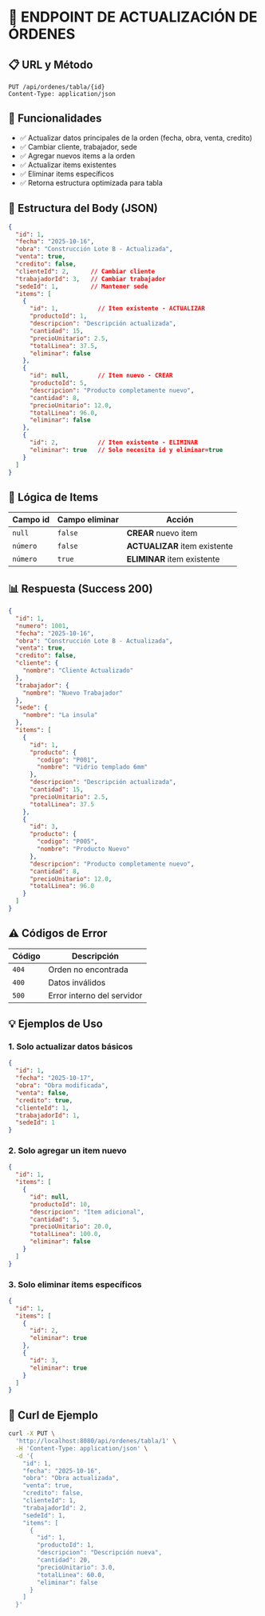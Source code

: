 # 🔄 ENDPOINT DE ACTUALIZACIÓN DE ÓRDENES

## 📋 **URL y Método**
```
PUT /api/ordenes/tabla/{id}
Content-Type: application/json
```

## 🎯 **Funcionalidades**
- ✅ Actualizar datos principales de la orden (fecha, obra, venta, credito)
- ✅ Cambiar cliente, trabajador, sede
- ✅ Agregar nuevos items a la orden
- ✅ Actualizar items existentes
- ✅ Eliminar items específicos
- ✅ Retorna estructura optimizada para tabla

## 📝 **Estructura del Body (JSON)**

```json
{
  "id": 1,
  "fecha": "2025-10-16",
  "obra": "Construcción Lote B - Actualizada",
  "venta": true,
  "credito": false,
  "clienteId": 2,      // Cambiar cliente
  "trabajadorId": 3,   // Cambiar trabajador  
  "sedeId": 1,         // Mantener sede
  "items": [
    {
      "id": 1,           // Item existente - ACTUALIZAR
      "productoId": 1,
      "descripcion": "Descripción actualizada",
      "cantidad": 15,
      "precioUnitario": 2.5,
      "totalLinea": 37.5,
      "eliminar": false
    },
    {
      "id": null,        // Item nuevo - CREAR
      "productoId": 5,
      "descripcion": "Producto completamente nuevo",
      "cantidad": 8,
      "precioUnitario": 12.0,
      "totalLinea": 96.0,
      "eliminar": false
    },
    {
      "id": 2,           // Item existente - ELIMINAR
      "eliminar": true   // Solo necesita id y eliminar=true
    }
  ]
}
```

## 🔄 **Lógica de Items**

| **Campo id** | **Campo eliminar** | **Acción** |
|-------------|-------------------|------------|
| `null` | `false` | **CREAR** nuevo item |
| `número` | `false` | **ACTUALIZAR** item existente |
| `número` | `true` | **ELIMINAR** item existente |

## 📊 **Respuesta (Success 200)**

```json
{
  "id": 1,
  "numero": 1001,
  "fecha": "2025-10-16",
  "obra": "Construcción Lote B - Actualizada",
  "venta": true,
  "credito": false,
  "cliente": {
    "nombre": "Cliente Actualizado"
  },
  "trabajador": {
    "nombre": "Nuevo Trabajador"
  },
  "sede": {
    "nombre": "La insula"
  },
  "items": [
    {
      "id": 1,
      "producto": {
        "codigo": "P001",
        "nombre": "Vidrio templado 6mm"
      },
      "descripcion": "Descripción actualizada",
      "cantidad": 15,
      "precioUnitario": 2.5,
      "totalLinea": 37.5
    },
    {
      "id": 3,
      "producto": {
        "codigo": "P005", 
        "nombre": "Producto Nuevo"
      },
      "descripcion": "Producto completamente nuevo",
      "cantidad": 8,
      "precioUnitario": 12.0,
      "totalLinea": 96.0
    }
  ]
}
```

## ⚠️ **Códigos de Error**

| **Código** | **Descripción** |
|------------|-----------------|
| `404` | Orden no encontrada |
| `400` | Datos inválidos |
| `500` | Error interno del servidor |

## 💡 **Ejemplos de Uso**

### 1. Solo actualizar datos básicos
```json
{
  "id": 1,
  "fecha": "2025-10-17",
  "obra": "Obra modificada",
  "venta": false,
  "credito": true,
  "clienteId": 1,
  "trabajadorId": 1,
  "sedeId": 1
}
```

### 2. Solo agregar un item nuevo
```json
{
  "id": 1,
  "items": [
    {
      "id": null,
      "productoId": 10,
      "descripcion": "Item adicional",
      "cantidad": 5,
      "precioUnitario": 20.0,
      "totalLinea": 100.0,
      "eliminar": false
    }
  ]
}
```

### 3. Solo eliminar items específicos
```json
{
  "id": 1,
  "items": [
    {
      "id": 2,
      "eliminar": true
    },
    {
      "id": 3,
      "eliminar": true
    }
  ]
}
```

## 🚀 **Curl de Ejemplo**

```bash
curl -X PUT \
  'http://localhost:8080/api/ordenes/tabla/1' \
  -H 'Content-Type: application/json' \
  -d '{
    "id": 1,
    "fecha": "2025-10-16",
    "obra": "Obra actualizada",
    "venta": true,
    "credito": false,
    "clienteId": 1,
    "trabajadorId": 2,
    "sedeId": 1,
    "items": [
      {
        "id": 1,
        "productoId": 1,
        "descripcion": "Descripción nueva",
        "cantidad": 20,
        "precioUnitario": 3.0,
        "totalLinea": 60.0,
        "eliminar": false
      }
    ]
  }'
```